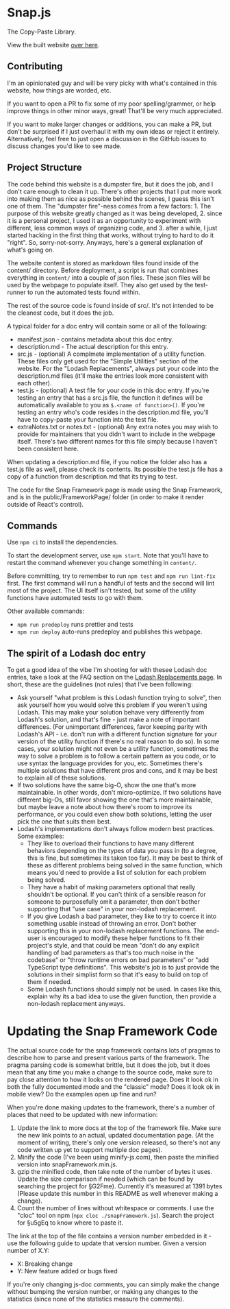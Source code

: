 # Snap.js

The Copy-Paste Library.

View the built website [over here](https://thescottyjam.github.io/snap.js/#!/nolodash).

## Contributing

I'm an opinionated guy and will be very picky with what's contained in this website, how things are worded, etc.

If you want to open a PR to fix some of my poor spelling/grammer, or help improve things in other minor ways, great! That'll be very much appreciated.

If you want to make larger changes or additions, you can make a PR, but don't be surprised if I just overhaul it with my own ideas or reject it entirely. Alternatively, feel free to just open a discussion in the GitHub issues to discuss changes you'd like to see made.

## Project Structure

The code behind this website is a dumpster fire, but it does the job, and I don't care enough to clean it up. There's other projects that I put more work into making them as nice as possible behind the scenes, I guess this isn't one of them. The "dumpster fire"-ness comes from a few factors: 1. The purpose of this website greatly changed as it was being developed, 2. since it is a personal project, I used it as an opportunity to experiment with different, less common ways of organizing code, and 3. after a while, I just started hacking in the first thing that works, without trying to hard to do it "right". So, sorry-not-sorry. Anyways, here's a general explanation of what's going on.

The website content is stored as markdown files found inside of the content/ directory. Before deployment, a script is run that combines everything in `content/` into a couple of json files. These json files will be used by the webpage to populate itself. They also get used by the test-runner to run the automated tests found within.

The rest of the source code is found inside of src/. It's not intended to be the cleanest code, but it does the job.

A typical folder for a doc entry will contain some or all of the following:
* manifest.json - contains metadata about this doc entry.
* description.md - The actual description for this entry.
* src.js - (optional) A complmete implementation of a utility function. These files only get used for the "Simple Utilities" section of the website. For the "Lodash Replacements", always put your code into the description.md files (it'll make the entries look more consistent with each other).
* test.js - (optional) A test file for your code in this doc entry. If you're testing an entry that has a src.js file, the function it defines will be automatically available to you as `$.<name of function>()`. If you're testing an entry who's code resides in the description.md file, you'll have to copy-paste your function into the test file.
* extraNotes.txt or notes.txt - (optional) Any extra notes you may wish to provide for maintainers that you didn't want to include in the webpage itself. There's two different names for this file simply because I haven't been consistent here.

When updating a description.md file, if you notice the folder also has a test.js file as well, please check its contents. Its possible the test.js file has a copy of a function from description.md that its trying to test.

The code for the Snap Framework page is made using the Snap Framework, and is in the public/FrameworkPage/ folder (in order to make it render outside of React's control).

## Commands

Use `npm ci` to install the dependencies.

To start the development server, use `npm start`. Note that you'll have to restart the command whenever you change something in `content/`.

Before committing, try to remember to run `npm test` and `npm run lint-fix` first. The first command will run a handful of tests and the second will lint most of the project. The UI itself isn't tested, but some of the utility functions have automated tests to go with them.

Other available commands:

- `npm run predeploy` runs prettier and tests
- `npm run deploy` auto-runs predeploy and publishes this webpage.

## The spirit of a Lodash doc entry

To get a good idea of the vibe I'm shooting for with thesee Lodash doc entries, take a look at the FAQ section on the [Lodash Replacements page](https://thescottyjam.github.io/snap.js/#!/nolodash). In short, these are the guidelines (not rules) that I've been following:

* Ask yourself "what problem is this Lodash function trying to solve", then ask yourself how you would solve this problem if you weren't using Lodash. This may make your solution behave very differently from Lodash's solution, and that's fine - just make a note of important differences. (For unimportant differences, favor keeping parity with Lodash's API - i.e. don't run with a different function signature for your version of the utility function if there's no real reason to do so). In some cases, your solution might not even be a utility function, sometimes the way to solve a problem is to follow a certain pattern as you code, or to use syntax the language provides for you, etc. Sometimes there's multiple solutions that have different pros and cons, and it may be best to explain all of these solutions.
* If two solutions have the same big-O, show the one that's more maintainable. In other words, don't micro-optimize. If two solutions have different big-Os, still favor showing the one that's more maintainable, but maybe leave a note about how there's room to improve its performance, or you could even show both solutions, letting the user pick the one that suits them best.
* Lodash's implementations don't always follow modern best practices. Some examples:
  * They like to overload their functions to have many different behaviors depending on the types of data you pass in (to a degree, this is fine, but sometimes its taken too far). It may be best to think of these as different problems being solved in the same function, which means you'd need to provide a list of solution for each problem being solved.
  * They have a habit of making parameters optional that really shouldn't be optional. If you can't think of a sensible reason for someone to purposefully omit a parameter, then don't bother supporting that "use case" in your non-lodash replacement.
  * If you give Lodash a bad parameter, they like to try to coerce it into something usable instead of throwing an error. Don't bother supporting this in your non-lodash replacement functions. The end-user is encouraged to modify these helper functions to fit their project's style, and that could be mean "don't do any explicit handling of bad parameters as that's too much noise in the codebase" or "throw runtime errors on bad parameters" or "add TypeScript type definitions". This website's job is to just provide the solutions in their simplist form so that it's easy to build on top of them if needed.
  * Some Lodash functions should simply not be used. In cases like this, explain why its a bad idea to use the given function, then provide a non-lodash replacement anyways.

# Updating the Snap Framework Code

The actual source code for the snap framework contains lots of pragmas to describe how to parse and present various parts of the framework. The pragma parsing code is somewhat brittle, but it does the job, but it does mean that any time you make a change to the source code, make sure to pay close attention to how it looks on the rendered page. Does it look ok in both the fully documented mode and the "classic" mode? Does it look ok in mobile view? Do the examples open up fine and run?

When you're done making updates to the framework, there's a number of places that need to be updated with new information:
1. Update the link to more docs at the top of the framework file. Make sure the new link points to an actual, updated documentation page. (At the moment of writing, there's only one version released, so there's not any code written up yet to support multiple doc pages).
2. Minify the code (I've been using minify-js.com), then paste the minified version into snapFramework.min.js.
3. gzip the minified code, then take note of the number of bytes it uses. Update the size comparison if needed (which can be found by searching the project for §G2Fme). Currently it's measured at 1391 bytes (Please update this number in this README as well whenever making a change).
4. Count the number of lines without whitespace or comments. I use the "cloc" tool on npm (`npx cloc ./snapFramework.js`). Search the project for §u5gEq to know where to paste it.

The link at the top of the file contains a version number embedded in it - use the following guide to update that version number.
Given a version number of X.Y:
* X: Breaking change
* Y: New feature added or bugs fixed

If you're only changing js-doc comments, you can simply make the change without bumping the version number, or making any changes to the statistics (since none of the statistics measure the comments).